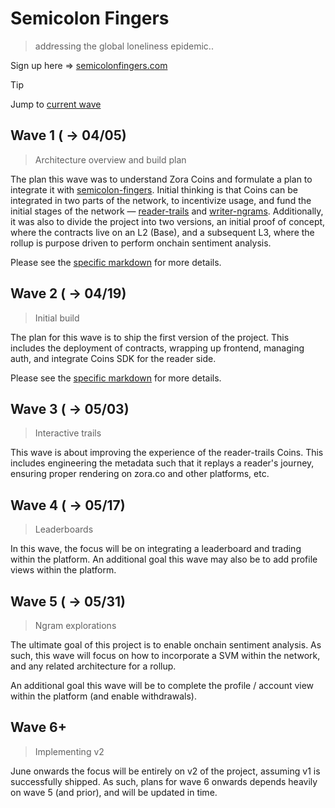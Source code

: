 # Semicolon Fingers
> addressing the global loneliness epidemic..

Sign up here => [semicolonfingers.com](https://semicolonfingers.com)

> [!TIP]
> Jump to [current wave](#wave-2----0419)

## Wave 1 ( -> 04/05)
> Architecture overview and build plan

The plan this wave was to understand Zora Coins and formulate a plan to integrate it with 
[semicolon-fingers](https://github.com/sliver-labs/semicolon-fingers). Initial thinking is that 
Coins can be integrated in two parts of the network, to incentivize usage, and fund the initial
stages of the network — [reader-trails](./waves/wave01.md#reader-trails) and 
[writer-ngrams](./waves/wave01.md#writer-ngrams). Additionally, it was also to divide the project
into two versions, an initial proof of concept, where the contracts live on an L2 (Base), and a 
subsequent L3, where the rollup is purpose driven to perform onchain sentiment analysis.

Please see the [specific markdown](./waves/wave01.md) for more details.

## Wave 2 ( -> 04/19)
> Initial build

The plan for this wave is to ship the first version of the project. This includes the deployment
of contracts, wrapping up frontend, managing auth, and integrate Coins SDK for the reader side. 

Please see the [specific markdown](./waves/wave02.md) for more details.

## Wave 3 ( -> 05/03)
> Interactive trails

This wave is about improving the experience of the reader-trails Coins. This includes engineering
the metadata such that it replays a reader's journey, ensuring proper rendering on zora.co and
other platforms, etc.

## Wave 4 ( -> 05/17)
> Leaderboards

In this wave, the focus will be on integrating a leaderboard and trading within the platform. An
additional goal this wave may also be to add profile views within the platform.

## Wave 5 ( -> 05/31)
> Ngram explorations

The ultimate goal of this project is to enable onchain sentiment analysis. As such, this wave will
focus on how to incorporate a SVM within the network, and any related architecture for a rollup.

An additional goal this wave will be to complete the profile / account view within the platform
(and enable withdrawals).

## Wave 6+ 
> Implementing v2

June onwards the focus will be entirely on v2 of the project, assuming v1 is successfully shipped.
As such, plans for wave 6 onwards depends heavily on wave 5 (and prior), and will be updated in
time.


<!-- ## Wave 6 ( -> 06/14) -->
<!-- >  -->

<!-- ## Wave 7 ( -> 06/28) -->
<!-- >  -->

<!-- ## Wave 8 ( -> 07/12) -->
<!-- >  -->